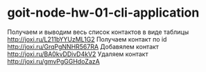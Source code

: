 # goit-node-hw-01-cli-application

Получаем и выводим весь список контактов в виде таблицы
http://joxi.ru/L211bYYUzML1G2
Получаем контакт по id
http://joxi.ru/GrqPgNNHR567RA
Добавялем контакт
http://joxi.ru/BA0kvDDivD4kV2
Удаляем контакт
http://joxi.ru/gmvPgGGHdoZazA
